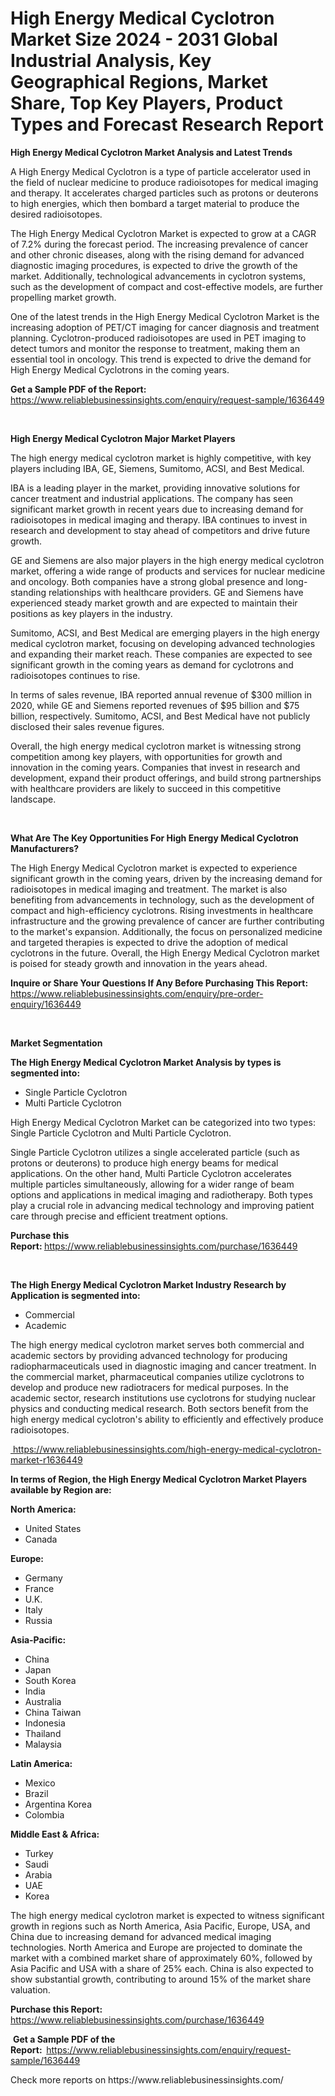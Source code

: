 <p><h1>High Energy Medical Cyclotron Market Size 2024 - 2031 Global Industrial Analysis, Key Geographical Regions, Market Share, Top Key Players, Product Types and Forecast Research Report</h1></p><p><strong>High Energy Medical Cyclotron Market Analysis and Latest Trends</strong></p>
<p><p>A High Energy Medical Cyclotron is a type of particle accelerator used in the field of nuclear medicine to produce radioisotopes for medical imaging and therapy. It accelerates charged particles such as protons or deuterons to high energies, which then bombard a target material to produce the desired radioisotopes.</p><p>The High Energy Medical Cyclotron Market is expected to grow at a CAGR of 7.2% during the forecast period. The increasing prevalence of cancer and other chronic diseases, along with the rising demand for advanced diagnostic imaging procedures, is expected to drive the growth of the market. Additionally, technological advancements in cyclotron systems, such as the development of compact and cost-effective models, are further propelling market growth.</p><p>One of the latest trends in the High Energy Medical Cyclotron Market is the increasing adoption of PET/CT imaging for cancer diagnosis and treatment planning. Cyclotron-produced radioisotopes are used in PET imaging to detect tumors and monitor the response to treatment, making them an essential tool in oncology. This trend is expected to drive the demand for High Energy Medical Cyclotrons in the coming years.</p></p>
<p><strong>Get a Sample PDF of the Report:&nbsp;</strong> <a href="https://www.reliablebusinessinsights.com/enquiry/request-sample/1636449">https://www.reliablebusinessinsights.com/enquiry/request-sample/1636449</a></p>
<p>&nbsp;</p>
<p><strong>High Energy Medical Cyclotron Major Market Players</strong></p>
<p><p>The high energy medical cyclotron market is highly competitive, with key players including IBA, GE, Siemens, Sumitomo, ACSI, and Best Medical. </p><p>IBA is a leading player in the market, providing innovative solutions for cancer treatment and industrial applications. The company has seen significant market growth in recent years due to increasing demand for radioisotopes in medical imaging and therapy. IBA continues to invest in research and development to stay ahead of competitors and drive future growth.</p><p>GE and Siemens are also major players in the high energy medical cyclotron market, offering a wide range of products and services for nuclear medicine and oncology. Both companies have a strong global presence and long-standing relationships with healthcare providers. GE and Siemens have experienced steady market growth and are expected to maintain their positions as key players in the industry.</p><p>Sumitomo, ACSI, and Best Medical are emerging players in the high energy medical cyclotron market, focusing on developing advanced technologies and expanding their market reach. These companies are expected to see significant growth in the coming years as demand for cyclotrons and radioisotopes continues to rise.</p><p>In terms of sales revenue, IBA reported annual revenue of $300 million in 2020, while GE and Siemens reported revenues of $95 billion and $75 billion, respectively. Sumitomo, ACSI, and Best Medical have not publicly disclosed their sales revenue figures.</p><p>Overall, the high energy medical cyclotron market is witnessing strong competition among key players, with opportunities for growth and innovation in the coming years. Companies that invest in research and development, expand their product offerings, and build strong partnerships with healthcare providers are likely to succeed in this competitive landscape.</p></p>
<p>&nbsp;</p>
<p><strong>What Are The Key Opportunities For High Energy Medical Cyclotron Manufacturers?</strong></p>
<p><p>The High Energy Medical Cyclotron market is expected to experience significant growth in the coming years, driven by the increasing demand for radioisotopes in medical imaging and treatment. The market is also benefiting from advancements in technology, such as the development of compact and high-efficiency cyclotrons. Rising investments in healthcare infrastructure and the growing prevalence of cancer are further contributing to the market's expansion. Additionally, the focus on personalized medicine and targeted therapies is expected to drive the adoption of medical cyclotrons in the future. Overall, the High Energy Medical Cyclotron market is poised for steady growth and innovation in the years ahead.</p></p>
<p><strong>Inquire or Share Your Questions If Any Before Purchasing This Report:</strong> <a href="https://www.reliablebusinessinsights.com/enquiry/pre-order-enquiry/1636449">https://www.reliablebusinessinsights.com/enquiry/pre-order-enquiry/1636449</a></p>
<p>&nbsp;</p>
<p><strong>Market Segmentation</strong></p>
<p><strong>The High Energy Medical Cyclotron Market Analysis by types is segmented into:</strong></p>
<p><ul><li>Single Particle Cyclotron</li><li>Multi Particle Cyclotron</li></ul></p>
<p><p>High Energy Medical Cyclotron Market can be categorized into two types: Single Particle Cyclotron and Multi Particle Cyclotron. </p><p>Single Particle Cyclotron utilizes a single accelerated particle (such as protons or deuterons) to produce high energy beams for medical applications. On the other hand, Multi Particle Cyclotron accelerates multiple particles simultaneously, allowing for a wider range of beam options and applications in medical imaging and radiotherapy. Both types play a crucial role in advancing medical technology and improving patient care through precise and efficient treatment options.</p></p>
<p><strong>Purchase this Report:&nbsp;</strong><a href="https://www.reliablebusinessinsights.com/purchase/1636449">https://www.reliablebusinessinsights.com/purchase/1636449</a></p>
<p>&nbsp;</p>
<p><strong>The High Energy Medical Cyclotron Market Industry Research by Application is segmented into:</strong></p>
<p><ul><li>Commercial</li><li>Academic</li></ul></p>
<p><p>The high energy medical cyclotron market serves both commercial and academic sectors by providing advanced technology for producing radiopharmaceuticals used in diagnostic imaging and cancer treatment. In the commercial market, pharmaceutical companies utilize cyclotrons to develop and produce new radiotracers for medical purposes. In the academic sector, research institutions use cyclotrons for studying nuclear physics and conducting medical research. Both sectors benefit from the high energy medical cyclotron's ability to efficiently and effectively produce radioisotopes.</p></p>
<p><a href="https://www.reliablebusinessinsights.com/high-energy-medical-cyclotron-market-r1636449">&nbsp;https://www.reliablebusinessinsights.com/high-energy-medical-cyclotron-market-r1636449</a></p>
<p><strong>In terms of Region, the High Energy Medical Cyclotron Market Players available by Region are:</strong></p>
<p>
    <p> <strong> North America: </strong>
        <ul>
            <li>United States</li>
            <li>Canada</li>
        </ul>
        </p> 
    <p> <strong> Europe: </strong>
        <ul>
            <li>Germany</li>
            <li>France</li>
            <li>U.K.</li>
            <li>Italy</li>
            <li>Russia</li>
        </ul>
        </p> 
    <p> <strong> Asia-Pacific: </strong>
        <ul>
            <li>China</li>
            <li>Japan</li>
            <li>South Korea</li>
            <li>India</li>
            <li>Australia</li>
            <li>China Taiwan</li>
            <li>Indonesia</li>
            <li>Thailand</li>
            <li>Malaysia</li>
        </ul>
        </p> 
    <p> <strong> Latin America: </strong>
        <ul>
            <li>Mexico</li>
            <li>Brazil</li>
            <li>Argentina Korea</li>
            <li>Colombia</li>
        </ul>
        </p> 
    <p> <strong> Middle East & Africa: </strong>
        <ul>
            <li>Turkey</li>
            <li>Saudi</li>
            <li>Arabia</li>
            <li>UAE</li>
            <li>Korea</li>
        </ul>
    </p>
    </p>
<p><p>The high energy medical cyclotron market is expected to witness significant growth in regions such as North America, Asia Pacific, Europe, USA, and China due to increasing demand for advanced medical imaging technologies. North America and Europe are projected to dominate the market with a combined market share of approximately 60%, followed by Asia Pacific and USA with a share of 25% each. China is also expected to show substantial growth, contributing to around 15% of the market share valuation.</p></p>
<p><strong>Purchase this Report: </strong><a href="https://www.reliablebusinessinsights.com/purchase/1636449">https://www.reliablebusinessinsights.com/purchase/1636449</a></p>
<p>&nbsp;<strong>Get a Sample PDF of the Report:&nbsp;&nbsp;</strong><a href="https://www.reliablebusinessinsights.com/enquiry/request-sample/1636449">https://www.reliablebusinessinsights.com/enquiry/request-sample/1636449</a></p>
<p><strong></strong></p>
<p>Check more reports on https://www.reliablebusinessinsights.com/</p>